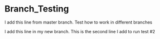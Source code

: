 # Branch_Testing
I add this line from master branch.
Test how to work in different branches

I add this line in my new branch.
This is the second line I add to run test #2